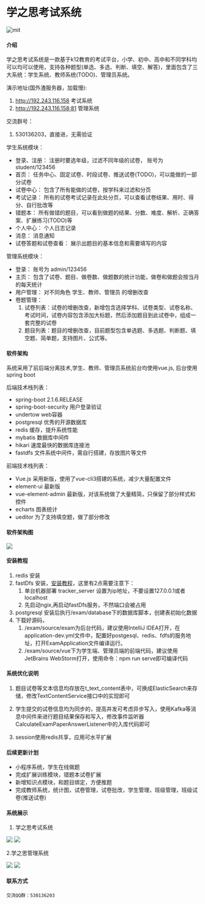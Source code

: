 # 学之思考试系统
![mit](doc/image/LICENSE/mit.svg)
#### 介绍
学之思考试系统是一款基于k12教育的考试平台，小学、初中、高中和不同学科均可以均可以使用，支持各种题型(单选、多选、判断、填空、解答)，里面包含了三大系统：学生系统、教师系统(TODO)、管理员系统。

演示地址(国外渣服务器，加载慢):  
   1. http://192.243.116.158   考试系统
   2. http://192.243.116.158:81   管理系统
 
交流群号：
   1. 530136203，直接进，无需验证


学生系统模块：
* 登录、注册： 注册时要选年级，过滤不同年级的试卷， 账号为student/123456
* 首页： 任务中心、固定试卷、时段试卷、推送试卷(TODO)，可以能做的一部分试卷
* 试卷中心： 包含了所有能做的试卷，按学科来过滤和分页
* 考试记录： 所有的试卷考试记录在此处分页，可以查看试卷结果、用时、得分、自行批改等
* 错题本： 所有做错的题目，可以看到做题的结果、分数、难度、解析、正确答案、扩展练习(TODO)等
* 个人中心： 个人日志记录
* 消息： 消息通知 
* 试卷答题和试卷查看： 展示出题目的基本信息和需要填写的内容

管理系统模块：
* 登录： 账号为 admin/123456
* 主页： 包含了试卷、题目、做卷数、做题数的统计功能，做卷和做题会按当月的每天统计
* 用户管理： 对不同角色 学生、教师、管理员 的增删改查
* 卷题管理：
    1. 试卷列表：试卷的增删改查，新增包含选择学科、试卷类型、试卷名称、考试时间，试卷内容包含添加大标题，然后添加题目到此试卷中，组成一套完整的试卷
    2. 题目列表：题目的增删改查，目前题型包含单选题、多选题、判断题、填空题、简单题，支持图片、公式等。


#### 软件架构
系统采用了前后端分离技术,学生、教师、管理员系统前台均使用vue.js, 后台使用spring boot

后端技术栈列表：
* spring-boot  2.1.6.RELEASE
* spring-boot-security 用户登录验证 
* undertow  web容器 
* postgresql 优秀的开源数据库
* redis 缓存，提升系统性能
* mybatis 数据库中间件
* hikari 速度最快的数据库连接池
* fastdfs 文件系统中间件，需自行搭建，存放图片等文件

前端技术栈列表：
* Vue.js  采用新版，使用了vue-cli3搭建的系统，减少大量配置文件
* element-ui  最新版
* vue-element-admin 最新版，对该系统做了大量精简，只保留了部分样式和控件
* echarts 图表统计
* ueditor 为了支持填空题，做了部分修改

#### 软件架构图
![](doc/image/frame/1.png)

#### 安装教程
1. redis 安装
2. fastDfs 安装，[安装教程](https://blog.51cto.com/zhaobotao/2107094)，这里有2点需要注意下：
   1. 单台机器部署 tracker_server 设置为ip地址，不要设置127.0.0.1或者localhost 
   2. 先启动ngix,再启动fastDfs服务，不然端口会被占用
3. postgresql 安装后执行/exam/database下的数据库脚本，创建表初始化数据
4. 下载好源码，
   1. /exam/source/exam为后台代码，建议使用IntelliJ IDEA打开，在application-dev.yml文件中，配置好postgesql、redis、fdfs的服务地址，打开ExamApplication文件编译运行。
   2. /exam/source/vue下为学生端、管理员端的前端代码，建议使用JetBrains WebStorm打开，使用命令：npm run serve即可编译代码


#### 系统优化说明

1. 题目试卷等文本信息均存放在t_text_content表中，可换成ElasticSearch来存储，修改TextContentService接口中的实现即可

2. 学生提交的试卷信息均为同步的，提高并发可考虑异步写入，使用Kafka等消息中间件来进行题目结果保存和写入，修改事件监听器CalculateExamPaperAnswerListener中的入库代码即可

3. session使用redis共享，应用可水平扩展

#### 后续更新计划
* 小程序系统，学生在线做题 
* 完成扩展训练模块，错题本试卷扩展
* 新增知识点模块，和题目绑定，方便推题
* 完成教师系统，统计图，试卷管理，试卷批改，学生管理，班级管理，班级试卷(推送试卷)



#### 系统展示

1. 学之思考试系统

![](doc/image/student/2.png)
![](doc/image/student/12.png)


2.学之思管理系统

![](doc/image/admin/12.png)
![](doc/image/admin/13.png)


#### 联系方式

    交流QQ群：530136203
     